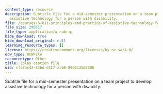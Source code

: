 ```yaml
---
content_type: resource
description: Subtitle file for a mid-semester presentation on a team project to develop
  assistive technology for a person with disability.
file: /courses/6-811-principles-and-practice-of-assistive-technology-fall-2014/cfa74c4283bdd317abb98902135d8806_EWjWv1YBB7A.srt
file_size: 295617
file_type: application/x-subrip
hide_download: true
hide_download_original: null
learning_resource_types: []
license: https://creativecommons.org/licenses/by-nc-sa/4.0/
ocw_type: OCWFile
resourcetype: Other
title: 3play caption file
uid: cfa74c42-83bd-d317-abb9-8902135d8806
---
```

Subtitle file for a mid-semester presentation on a team project to develop assistive technology for a person with disability.